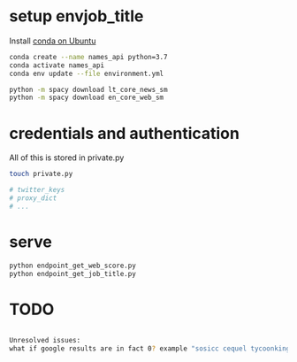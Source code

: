 # setup envjob_title

Install [conda on Ubuntu](https://www.digitalocean.com/community/tutorials/how-to-install-anaconda-on-ubuntu-18-04-quickstart)

``` bash
conda create --name names_api python=3.7
conda activate names_api
conda env update --file environment.yml

python -m spacy download lt_core_news_sm
python -m spacy download en_core_web_sm

```

# credentials and authentication

All of this is stored in private.py
``` bash
touch private.py

# twitter_keys
# proxy_dict
# ...
```

# serve
``` bash
python endpoint_get_web_score.py
python endpoint_get_job_title.py

```

# TODO

``` bash

Unresolved issues:
what if google results are in fact 0? example "sosicc cequel tycoonkingz"

```
